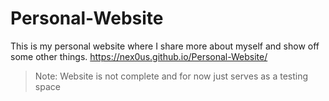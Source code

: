 # Personal-Website
This is my personal website where I share more about myself and show off some other things.
https://nex0us.github.io/Personal-Website/

> Note: Website is not complete and for now just serves as a testing space
